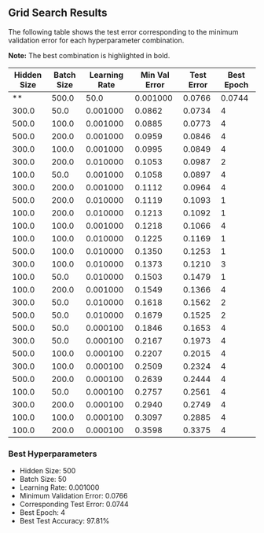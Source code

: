 ## Grid Search Results

The following table shows the test error corresponding to the minimum validation error for each hyperparameter combination.

**Note:** The best combination is highlighted in bold.

| Hidden Size | Batch Size | Learning Rate | Min Val Error | Test Error | Best Epoch |
| ---------- | ---------- | ------------ | ------------- | ---------- | ---------- |
**| 500.0 | 50.0 | 0.001000 | 0.0766 | 0.0744 | 4 |**
| 300.0 | 50.0 | 0.001000 | 0.0862 | 0.0734 | 4 |
| 500.0 | 100.0 | 0.001000 | 0.0885 | 0.0773 | 4 |
| 500.0 | 200.0 | 0.001000 | 0.0959 | 0.0846 | 4 |
| 300.0 | 100.0 | 0.001000 | 0.0995 | 0.0849 | 4 |
| 300.0 | 200.0 | 0.010000 | 0.1053 | 0.0987 | 2 |
| 100.0 | 50.0 | 0.001000 | 0.1058 | 0.0897 | 4 |
| 300.0 | 200.0 | 0.001000 | 0.1112 | 0.0964 | 4 |
| 500.0 | 200.0 | 0.010000 | 0.1119 | 0.1093 | 1 |
| 100.0 | 200.0 | 0.010000 | 0.1213 | 0.1092 | 1 |
| 100.0 | 100.0 | 0.001000 | 0.1218 | 0.1066 | 4 |
| 100.0 | 100.0 | 0.010000 | 0.1225 | 0.1169 | 1 |
| 500.0 | 100.0 | 0.010000 | 0.1350 | 0.1253 | 1 |
| 300.0 | 100.0 | 0.010000 | 0.1373 | 0.1210 | 3 |
| 100.0 | 50.0 | 0.010000 | 0.1503 | 0.1479 | 1 |
| 100.0 | 200.0 | 0.001000 | 0.1549 | 0.1366 | 4 |
| 300.0 | 50.0 | 0.010000 | 0.1618 | 0.1562 | 2 |
| 500.0 | 50.0 | 0.010000 | 0.1679 | 0.1525 | 2 |
| 500.0 | 50.0 | 0.000100 | 0.1846 | 0.1653 | 4 |
| 300.0 | 50.0 | 0.000100 | 0.2167 | 0.1973 | 4 |
| 500.0 | 100.0 | 0.000100 | 0.2207 | 0.2015 | 4 |
| 300.0 | 100.0 | 0.000100 | 0.2509 | 0.2324 | 4 |
| 500.0 | 200.0 | 0.000100 | 0.2639 | 0.2444 | 4 |
| 100.0 | 50.0 | 0.000100 | 0.2757 | 0.2561 | 4 |
| 300.0 | 200.0 | 0.000100 | 0.2940 | 0.2749 | 4 |
| 100.0 | 100.0 | 0.000100 | 0.3097 | 0.2885 | 4 |
| 100.0 | 200.0 | 0.000100 | 0.3598 | 0.3375 | 4 |

### Best Hyperparameters

- Hidden Size: 500
- Batch Size: 50
- Learning Rate: 0.001000
- Minimum Validation Error: 0.0766
- Corresponding Test Error: 0.0744
- Best Epoch: 4
- Best Test Accuracy: 97.81%
